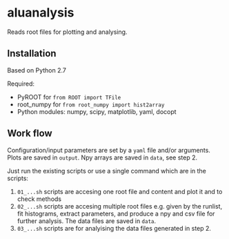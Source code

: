 # aluanalysis

Reads root files for plotting and analysing.

## Installation

Based on Python 2.7

Required:
- PyROOT for ```from ROOT import TFile```
- root_numpy for ```from root_numpy import hist2array```
- Python modules: numpy, scipy, matplotlib, yaml, docopt

## Work flow

Configuration/input parameters are set by a ```yaml``` file and/or arguments.
Plots are saved in ```output```.
Npy arrays are saved in ```data```, see step 2.

Just run the existing scripts or use a single command which are in the scripts:
1. ```01_...sh``` scripts are accesing one root file and content and plot it and to check methods
2. ```02_...sh``` scripts are accesing multiple root files e.g. given by the runlist, fit histograms, extract parameters, 
and produce a npy and csv file for further analysis. The data files are saved in ```data```.
3. ```03_...sh``` scripts are for analyising the data files generated in step 2.
